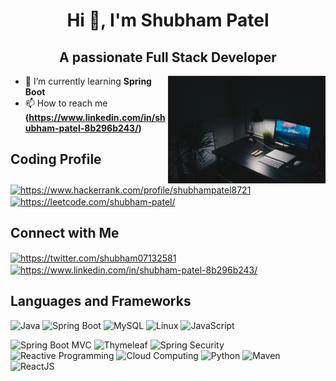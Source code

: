 <h1 align="center">Hi 👋, I'm Shubham Patel</h1>
<h2 align="center">A passionate Full Stack Developer</h2>
<img align="right" src="img1.jpg" height="60%" width="50%" alt="Image to download">

- 🔭 I’m currently learning **Spring Boot**
- 📫 How to reach me **(https://www.linkedin.com/in/shubham-patel-8b296b243/)**

## Coding Profile
<p align="left">
<a href="https://www.hackerrank.com/profile/shubhampatel8721" target="blank"><img align="center" src="https://raw.githubusercontent.com/rahuldkjain/github-profile-readme-generator/master/src/images/icons/Social/hackerrank.svg" alt="https://www.hackerrank.com/profile/shubhampatel8721" height="28" width="38" /></a>
<a href="https://leetcode.com/Shubham-Patel/" target="blank"><img align="center" src="https://raw.githubusercontent.com/rahuldkjain/github-profile-readme-generator/master/src/images/icons/Social/leet-code.svg" alt="https://leetcode.com/shubham-patel/" height="30" width="40" /></a>
</p>

## Connect with Me
<p align="left">
<a href="https://twitter.com/shubham07132581" target="blank"><img align="center" src="https://raw.githubusercontent.com/rahuldkjain/github-profile-readme-generator/master/src/images/icons/Social/twitter.svg" alt="https://twitter.com/shubham07132581" height="30" width="40" /></a>
<a href="https://www.linkedin.com/in/shubham-patel-8b296b243/" target="blank"><img align="center" src="https://raw.githubusercontent.com/rahuldkjain/github-profile-readme-generator/master/src/images/icons/Social/linked-in-alt.svg" alt="https://www.linkedin.com/in/shubham-patel-8b296b243/" height="30" width="40" /></a>
</p>

## Languages and Frameworks
![Java](https://img.shields.io/badge/Java-007396?style=for-the-badge&logo=java&logoColor=white)
![Spring Boot](https://img.shields.io/badge/Spring_Boot-6DB33F?style=for-the-badge&logo=spring-boot&logoColor=white)
![MySQL](https://img.shields.io/badge/MySQL-4479A1?style=for-the-badge&logo=mysql&logoColor=white)
![Linux](https://img.shields.io/badge/Linux-FCC624?style=for-the-badge&logo=linux&logoColor=black)
![JavaScript](https://img.shields.io/badge/JavaScript-F7DF1E?style=for-the-badge&logo=javascript&logoColor=black)

![Spring Boot MVC](https://img.shields.io/badge/Spring%20Boot%20MVC-6DB33F?style=for-the-badge&logo=spring&logoColor=white)
![Thymeleaf](https://img.shields.io/badge/Thymeleaf-00B7B3?style=for-the-badge&logo=thymeleaf&logoColor=white)
![Spring Security](https://img.shields.io/badge/Spring%20Security-6DB33F?style=for-the-badge&logo=springsecurity&logoColor=white)
![Reactive Programming](https://img.shields.io/badge/Reactive%20Programming-4A3C50?style=for-the-badge&logo=reactivex&logoColor=white)
![Cloud Computing](https://img.shields.io/badge/Cloud%20Computing-FF9900?style=for-the-badge&logo=aws&logoColor=white)
![Python](https://img.shields.io/badge/Python-3776AB?style=for-the-badge&logo=python&logoColor=white)
![Maven](https://img.shields.io/badge/Maven-C71A36?style=for-the-badge&logo=apachemaven&logoColor=white)
![ReactJS](https://img.shields.io/badge/React-61DAFB?style=for-the-badge&logo=react&logoColor=black)



